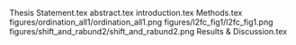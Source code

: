 Thesis Statement.tex
abstract.tex
introduction.tex
Methods.tex
figures/ordination_all1/ordination_all1.png
figures/l2fc_fig1/l2fc_fig1.png
figures/shift_and_rabund2/shift_and_rabund2.png
Results & Discussion.tex
